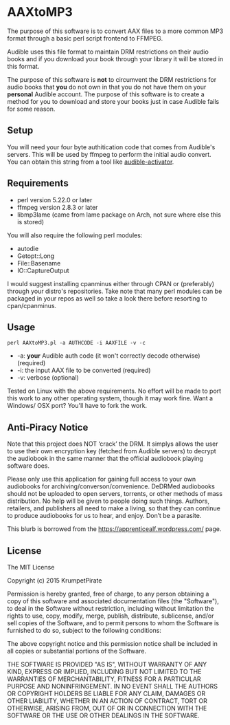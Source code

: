 # AAXtoMP3
The purpose of this software is to convert AAX files to a more common MP3 format
through a basic perl script frontend to FFMPEG.

Audible uses this file format to maintain DRM restrictions on their audio
books and if you download your book through your library it will be
stored in this format.

The purpose of this software is **not** to circumvent the DRM restrictions
for audio books that **you** do not own in that you do not have them on
your **personal** Audible account. The purpose of this software is to
create a method for you to download and store your books just in case
Audible fails for some reason.

## Setup
You will need your four byte authitication code that comes from Audible's
servers. This will be used by ffmpeg to perform the initial audio convert. You
can obtain this string from a tool like [audible-activator](https://github.com/inAudible-NG/audible-activator).

## Requirements
* perl version 5.22.0 or later
* ffmpeg version 2.8.3 or later
* libmp3lame (came from lame package on Arch, not sure where else this is stored)

You will also require the following perl modules:
* autodie
* Getopt::Long
* File::Basename
* IO::CaptureOutput

I would suggest installing cpanminus either through CPAN or (preferably) through your
distro's repositories. Take note that many perl modules can be packaged in your repos
as well so take a look there before resorting to cpan/cpanminus.

## Usage
```
perl AAXtoMP3.pl -a AUTHCODE -i AAXFILE -v -c
```
* -a: **your** Audible auth code (it won't correctly decode otherwise) (required)
* -i: the input AAX file to be converted (required) 
* -v: verbose (optional)

Tested on Linux with the above requirements. No effort will be made to
port this work to any other operating system, though it may work fine. Want a Windows/
OSX port? You'll have to fork the work.

## Anti-Piracy Notice
Note that this project does NOT ‘crack’ the DRM. It simplys allows the user to
use their own encryption key (fetched from Audible servers) to decrypt the
audiobook in the same manner that the official audiobook playing software does.

Please only use this application for gaining full access to your own audiobooks
for archiving/converson/convenience. DeDRMed audiobooks should not be uploaded
to open servers, torrents, or other methods of mass distribution. No help will
be given to people doing such things. Authors, retailers, and publishers all
need to make a living, so that they can continue to produce audiobooks for us to
hear, and enjoy. Don’t be a parasite.

This blurb is borrowed from the https://apprenticealf.wordpress.com/ page.

## License
The MIT License

Copyright (c) 2015 KrumpetPirate

Permission is hereby granted, free of charge, to any person obtaining a copy
of this software and associated documentation files (the "Software"), to deal
in the Software without restriction, including without limitation the rights
to use, copy, modify, merge, publish, distribute, sublicense, and/or sell
copies of the Software, and to permit persons to whom the Software is
furnished to do so, subject to the following conditions:

The above copyright notice and this permission notice shall be included in
all copies or substantial portions of the Software.

THE SOFTWARE IS PROVIDED "AS IS", WITHOUT WARRANTY OF ANY KIND, EXPRESS OR
IMPLIED, INCLUDING BUT NOT LIMITED TO THE WARRANTIES OF MERCHANTABILITY,
FITNESS FOR A PARTICULAR PURPOSE AND NONINFRINGEMENT. IN NO EVENT SHALL THE
AUTHORS OR COPYRIGHT HOLDERS BE LIABLE FOR ANY CLAIM, DAMAGES OR OTHER
LIABILITY, WHETHER IN AN ACTION OF CONTRACT, TORT OR OTHERWISE, ARISING FROM,
OUT OF OR IN CONNECTION WITH THE SOFTWARE OR THE USE OR OTHER DEALINGS IN
THE SOFTWARE.
